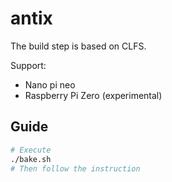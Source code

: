 # antix
The build step is based on CLFS.

Support:
* Nano pi neo
* Raspberry Pi Zero (experimental)

## Guide
```sh
# Execute
./bake.sh
# Then follow the instruction
```
